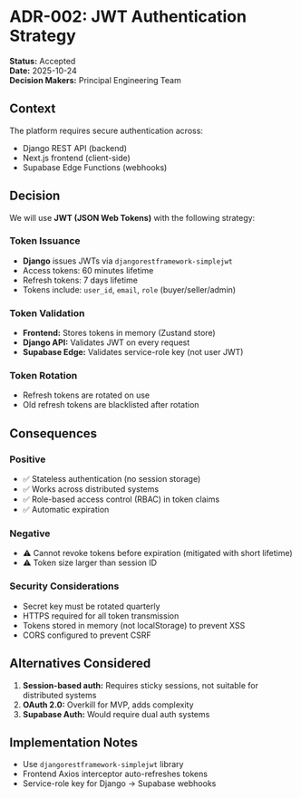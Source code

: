 # ADR-002: JWT Authentication Strategy

**Status:** Accepted  
**Date:** 2025-10-24  
**Decision Makers:** Principal Engineering Team

## Context

The platform requires secure authentication across:
- Django REST API (backend)
- Next.js frontend (client-side)
- Supabase Edge Functions (webhooks)

## Decision

We will use **JWT (JSON Web Tokens)** with the following strategy:

### Token Issuance
- **Django** issues JWTs via `djangorestframework-simplejwt`
- Access tokens: 60 minutes lifetime
- Refresh tokens: 7 days lifetime
- Tokens include: `user_id`, `email`, `role` (buyer/seller/admin)

### Token Validation
- **Frontend:** Stores tokens in memory (Zustand store)
- **Django API:** Validates JWT on every request
- **Supabase Edge:** Validates service-role key (not user JWT)

### Token Rotation
- Refresh tokens are rotated on use
- Old refresh tokens are blacklisted after rotation

## Consequences

### Positive
- ✅ Stateless authentication (no session storage)
- ✅ Works across distributed systems
- ✅ Role-based access control (RBAC) in token claims
- ✅ Automatic expiration

### Negative
- ⚠️ Cannot revoke tokens before expiration (mitigated with short lifetime)
- ⚠️ Token size larger than session ID

### Security Considerations
- Secret key must be rotated quarterly
- HTTPS required for all token transmission
- Tokens stored in memory (not localStorage) to prevent XSS
- CORS configured to prevent CSRF

## Alternatives Considered

1. **Session-based auth:** Requires sticky sessions, not suitable for distributed systems
2. **OAuth 2.0:** Overkill for MVP, adds complexity
3. **Supabase Auth:** Would require dual auth systems

## Implementation Notes

- Use `djangorestframework-simplejwt` library
- Frontend Axios interceptor auto-refreshes tokens
- Service-role key for Django → Supabase webhooks

